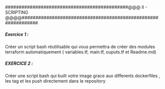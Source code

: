 
#############################################@@@  II - SCRIPTING    @@@@##############################################################

##### Exercice 1 :

Créer un script bash réutilisable qui vous permettra de créer des modules terraform
automatiquement ( variables.tf, main.tf, ouputs.tf et Readme.md)

##### EXERCICE 2 : 

Créer une script bash qui built votre image grace aux differents dockerfiles , les tag et les push
directement dans le repository



